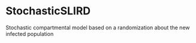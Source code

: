 # StochasticSLIRD
Stochastic compartmental model based on a randomization about the new infected population
